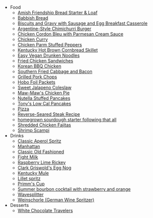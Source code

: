 <!-- docs/_sidebar.md -->
- Food
    - [Amish Friendship Bread Starter & Loaf](food/Amish_Friendship_Bread.md)
    - [Babbish Bread](food/babish_bread.md)
    - [Biscuits and Gravy with Sausage and Egg Breakfast Casserole](food/Breakfast_Casserole.md)
    - [Argentine-Style Chimichurri Burger](food/carters_hamburgs.md)
    - [Chicken Cordon Bleu with Parmesan Cream Sauce](food/chicken_cordon_bleu.md)
    - [Chicken Curry](food/chicken_curry.md)
    - [Chicken Parm Stuffed Peppers](food/chicken_stuffed_peppers.md)
    - [Kentucky Hot Brown Cornbread Skillet](food/cornbread_skillet.md)
    - [Easy Vegan Drunken Noodles](food/drunken_noodles.md)
    - [Fried Chicken Sandwiches](food/fchicken_sandwich.md)
    - [Korean BBQ Chicken](food/Freezer_Korean_BBQ_Chick.md)
    - [Southern Fried Cabbage and Bacon](food/Fried_Bacon_and_Cabbage.md)
    - [Grilled Pork Chops](food/Grilled_Pork_Chops.md)
    - [Hobo Foil Packets](food/Hobo_Packs.md)
    - [Sweet Jalapeno Coleslaw](food/Jalapeno_Slaw.md)
    - [Maw-Maw's Chicken Pie](food/MawMaws_Chicken_Pie.md)
    - [Nutella Stuffed Pancakes](food/Nutella_Stuffed_Pancakes.md)
    - [Tony's Low Cal Pancakes](food/pancakes.md)
    - [Pizza](food/pizza_dough.md)
    - [Reverse-Seared Steak Recipe](food/Reverse_Sear_Steak.md)
    - [homegrown sourdough starter following that all](food/rustic_sourdough_bread.md)
    - [Shredded Chicken Fajitas](food/shredded_chicken_fajitas.md)
    - [Shrimp Scampi](food/shrimp_scampi.md)
- Drinks
    - [Classic Aperol Spritz](drinks/Aperol_Spritz.md)
    - [Manhattan](drinks/Classic_Manhattan.md)
    - [Classic Old Fashioned](drinks/Classic_Old_Fashoned.md)
    - [Fight Milk](drinks/fight_milk.md)
    - [Raspberry Lime Rickey](drinks/Gin_Rickey.md)
    - [Clark Griswold's Egg Nog](drinks/Griswold_Egg_Nog.md)
    - [Kentucky Mule](drinks/Kentucky_Mule.md)
    - [Lillet spritz](drinks/Lillet_Spritz.md)
    - [Primm's Cup](drinks/Primms_Cup.md)
    - [Summer bourbon cocktail with strawberry and orange](drinks/Summer_Bourbon_Cocktail.md)
    - [Wavesplitter](drinks/wavesplitter.md)
    - [Weinschorle (German Wine Spritzer)](drinks/Weinschorle.md)
- Desserts
    - [White Chocolate Travelers](desserts/choco_travelers.md)